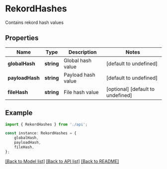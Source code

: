 # RekordHashes

Contains rekord hash values

## Properties

Name | Type | Description | Notes
------------ | ------------- | ------------- | -------------
**globalHash** | **string** | Global hash value | [default to undefined]
**payloadHash** | **string** | Payload hash value | [default to undefined]
**fileHash** | **string** | File hash value | [optional] [default to undefined]

## Example

```typescript
import { RekordHashes } from './api';

const instance: RekordHashes = {
    globalHash,
    payloadHash,
    fileHash,
};
```

[[Back to Model list]](../README.md#documentation-for-models) [[Back to API list]](../README.md#documentation-for-api-endpoints) [[Back to README]](../README.md)
